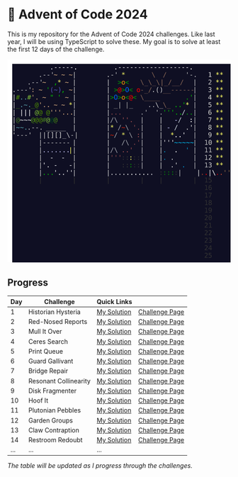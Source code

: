 # 🎄 Advent of Code 2024

This is my repository for the Advent of Code 2024 challenges. Like last year, I will be using TypeScript to solve these. My goal is to solve at least the first 12 days of the challenge.

![AoC 2024](../../artworks/2024.svg)

## Progress

| Day | Challenge             | Quick Links                     |                                                        |
| --- | --------------------- | ------------------------------- | ------------------------------------------------------ |
| 1   | Historian Hysteria    | [My Solution](./01/solution.ts) | [Challenge Page](https://adventofcode.com/2024/day/1)  |
| 2   | Red-Nosed Reports     | [My Solution](./02/solution.ts) | [Challenge Page](https://adventofcode.com/2024/day/2)  |
| 3   | Mull It Over          | [My Solution](./03/solution.ts) | [Challenge Page](https://adventofcode.com/2024/day/3)  |
| 4   | Ceres Search          | [My Solution](./04/solution.ts) | [Challenge Page](https://adventofcode.com/2024/day/4)  |
| 5   | Print Queue           | [My Solution](./05/solution.ts) | [Challenge Page](https://adventofcode.com/2024/day/5)  |
| 6   | Guard Gallivant       | [My Solution](./06/solution.ts) | [Challenge Page](https://adventofcode.com/2024/day/6)  |
| 7   | Bridge Repair         | [My Solution](./07/solution.ts) | [Challenge Page](https://adventofcode.com/2024/day/7)  |
| 8   | Resonant Collinearity | [My Solution](./08/solution.ts) | [Challenge Page](https://adventofcode.com/2024/day/8)  |
| 9   | Disk Fragmenter       | [My Solution](./09/solution.ts) | [Challenge Page](https://adventofcode.com/2024/day/9)  |
| 10  | Hoof It               | [My Solution](./10/solution.ts) | [Challenge Page](https://adventofcode.com/2024/day/10) |
| 11  | Plutonian Pebbles     | [My Solution](./11/solution.ts) | [Challenge Page](https://adventofcode.com/2024/day/11) |
| 12  | Garden Groups         | [My Solution](./12/solution.ts) | [Challenge Page](https://adventofcode.com/2024/day/12) |
| 13  | Claw Contraption      | [My Solution](./13/solution.ts) | [Challenge Page](https://adventofcode.com/2024/day/13) |
| 14  | Restroom Redoubt      | [My Solution](./14/solution.ts) | [Challenge Page](https://adventofcode.com/2024/day/14) |
| ... | ...                   | ...                             |                                                        |

_The table will be updated as I progress through the challenges._
